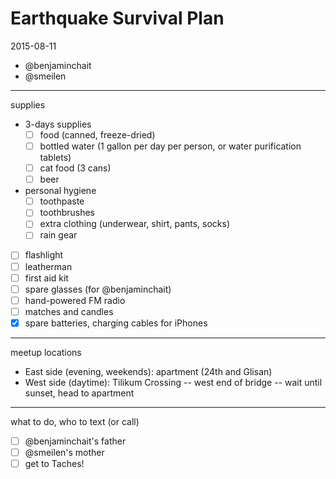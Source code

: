 # Earthquake Survival Plan

2015-08-11

* @benjaminchait
* @smeilen

* * *

supplies
* 3-days supplies
  * [ ] food (canned, freeze-dried)
  * [ ] bottled water (1 gallon per day per person, or water purification tablets)
  * [ ] cat food (3 cans)
  * [ ] beer
* personal hygiene
  * [ ] toothpaste
  * [ ] toothbrushes
  * [ ] extra clothing (underwear, shirt, pants, socks)
  * [ ] rain gear
* [ ] flashlight
* [ ] leatherman
* [ ] first aid kit
* [ ] spare glasses (for @benjaminchait)
* [ ] hand-powered FM radio
* [ ] matches and candles
* [x] spare batteries, charging cables for iPhones

* * *

meetup locations
* East side (evening, weekends): apartment (24th and Glisan)
* West side (daytime): Tilikum Crossing -- west end of bridge -- wait until sunset, head to apartment

* * *

what to do, who to text (or call)
* [ ] @benjaminchait's father
* [ ] @smeilen's mother
* [ ] get to Taches!
